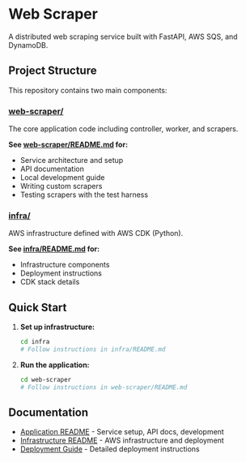 # Web Scraper

A distributed web scraping service built with FastAPI, AWS SQS, and DynamoDB.

## Project Structure

This repository contains two main components:

### [web-scraper/](web-scraper/)
The core application code including controller, worker, and scrapers.

**See [web-scraper/README.md](web-scraper/README.md) for:**
- Service architecture and setup
- API documentation
- Local development guide
- Writing custom scrapers
- Testing scrapers with the test harness

### [infra/](infra/)
AWS infrastructure defined with AWS CDK (Python).

**See [infra/README.md](infra/README.md) for:**
- Infrastructure components
- Deployment instructions
- CDK stack details

## Quick Start

1. **Set up infrastructure:**
   ```bash
   cd infra
   # Follow instructions in infra/README.md
   ```

2. **Run the application:**
   ```bash
   cd web-scraper
   # Follow instructions in web-scraper/README.md
   ```

## Documentation

- [Application README](web-scraper/README.md) - Service setup, API docs, development
- [Infrastructure README](infra/README.md) - AWS infrastructure and deployment
- [Deployment Guide](DEPLOYMENT.md) - Detailed deployment instructions